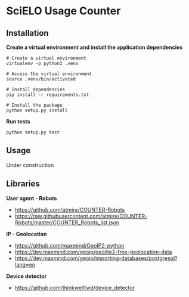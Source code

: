 # SciELO Usage Counter


## Installation

__Create a virtual environment and install the application dependencies__
```shell
# Create a virtual environment
virtualenv -p python3 .venv

# Access the virtual environment
source .venv/bin/activated

# Install dependencies
pip install -r requirements.txt

# Install the package
python setup.py install
```

__Run tests__
```
python setup.py test
```


## Usage

Under construction

## Libraries

__User agent - Robots__
- https://github.com/atmire/COUNTER-Robots
- https://raw.githubusercontent.com/atmire/COUNTER-Robots/master/COUNTER_Robots_list.json

__IP - Geolocation__
- https://github.com/maxmind/GeoIP2-python
- https://dev.maxmind.com/geoip/geolite2-free-geolocation-data
- https://dev.maxmind.com/geoip/importing-databases/postgresql?lang=en

__Device detector__
- https://github.com/thinkwelltwd/device_detector
